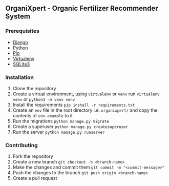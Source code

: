 ## OrganiXpert - Organic Fertilizer Recommender System

### Prerequisites
- [Django](https://www.djangoproject.com/)
- [Python](https://www.python.org/)
- [Pip](https://pypi.org/project/pip/)
- [Virtualenv](https://virtualenv.pypa.io/en/latest/)
- [SQLite3](https://www.sqlite.org/index.html)

### Installation
1. Clone the repository
2. Create a virtual environment, using `virtualenv` or `venv` run `virtualenv venv` or `python3 -m venv venv`
3. Install the requirements `pip install -r requirements.txt`
4. Create an `env` file in the root directory i.e. `organixpert/` and copy the contents of `env.example` to it
5. Run the migrations `python manage.py migrate`
6. Create a superuser `python manage.py createsuperuser`
7. Run the server `python manage.py runserver`

### Contributing
1. Fork the repository
2. Create a new branch `git checkout -b <branch-name>`
3. Make the changes and commit them `git commit -m "<commit-message>"`
4. Push the changes to the branch `git push origin <branch-name>`
5. Create a pull request



